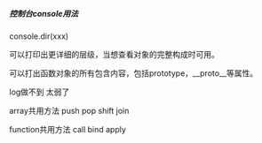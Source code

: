 ##### 控制台console用法

console.dir(xxx)

可以打印出更详细的层级，当想查看对象的完整构成时可用。

可以打出函数对象的所有包含内容，包括prototype，\_\_proto\_\_等属性。

log做不到 太弱了




array共用方法 push pop shift join

function共用方法 call bind apply
